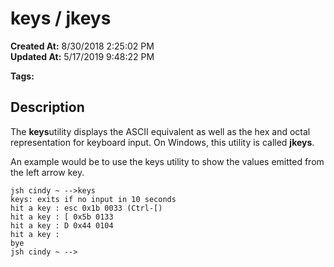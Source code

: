 # keys / jkeys

**Created At:** 8/30/2018 2:25:02 PM  
**Updated At:** 5/17/2019 9:48:22 PM  

**Tags:**
<badge text='ascii equivallent' vertical='middle' />

## Description 

The **keys**utility displays the ASCII equivalent as well as the hex and octal representation for keyboard input. On Windows, this utility is called **jkeys**.

An example would be to use the keys utility to show the values emitted from the left arrow key.

```
jsh cindy ~ -->keys
keys: exits if no input in 10 seconds
hit a key : esc 0x1b 0033 (Ctrl-[)
hit a key : [ 0x5b 0133
hit a key : D 0x44 0104
hit a key :
bye
jsh cindy ~ -->
```
